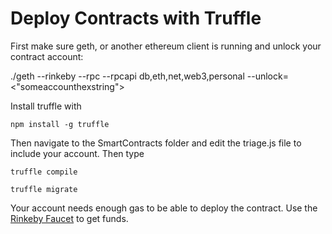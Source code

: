 # Deploy Contracts with Truffle

First make sure geth, or another ethereum client is running and unlock your contract account:

./geth --rinkeby --rpc --rpcapi db,eth,net,web3,personal --unlock=<"someaccounthexstring">

Install truffle with 

`npm install -g truffle`

Then navigate to the SmartContracts folder and edit the triage.js file to include your account. Then type

`truffle compile`

`truffle migrate`

Your account needs enough gas to be able to deploy the contract. Use the [Rinkeby Faucet](https://faucet.rinkeby.io/) to get funds. 
